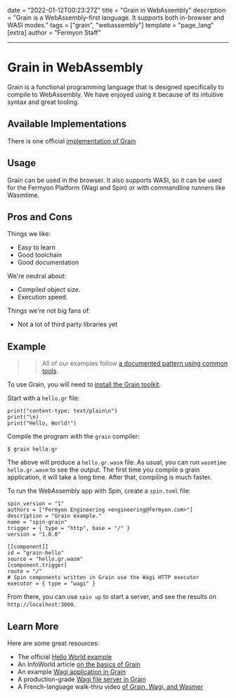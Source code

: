 date = "2022-01-12T00:23:27Z"
title = "Grain in WebAssembly"
description = "Grain is a WebAssembly-first language. It supports both in-browser and WASI modes."
tags = ["grain", "webassembly"]
template = "page_lang"
[extra]
author = "Fermyon Staff"

---

# Grain in WebAssembly

Grain is a functional programming language that is designed specifically to compile to WebAssembly.
We have enjoyed using it because of its intuitive syntax and great tooling.

## Available Implementations

There is one official [implementation of Grain](https://grain-lang.org/)

## Usage

Grain can be used in the browser. It also supports WASI, so it can be used for the Fermyon Platform (Wagi and Spin) or with commandline runners like Wasmtime.

## Pros and Cons

Things we like:

- Easy to learn
- Good toolchain
- Good documentation

We're neutral about:

- Compiled object size.
- Execution speed.

Things we're not big fans of:

- Not a lot of third party libraries yet

## Example

>> All of our examples follow [a documented pattern using common tools](/wasm-languages/about-examples).

To use Grain, you will need to [install the Grain toolkit](https://grain-lang.org/docs/getting_grain).

Start with a `hello.gr` file:

```grain
print("content-type: text/plain\n")
print("\n)
print("Hello, World!")
```

Compile the program with the `grain` compiler:

```console
$ grain hello.gr
```

The above will produce a `hello.gr.wasm` file. As usual, you can run `wasmtime hello.gr.wasm` to see the output. The first time you compile a grain application, it will take a long time. After that, compiling is much faster.

To run the WebAssembly app with Spin, create a `spin.toml` file:

```
spin_version = "1"
authors = ["Fermyon Engineering <engineering@fermyon.com>"]
description = "Grain example."
name = "spin-grain"
trigger = { type = "http", base = "/" }
version = "1.0.0"

[[component]]
id = "grain-hello"
source = "hello.gr.wasm"
[component.trigger]
route = "/"
# Spin components written in Grain use the Wagi HTTP executor
executor = { type = "wagi" }
```

From there, you can use `spin up` to start a server, and see the results on `http://localhost:3000`.

## Learn More

Here are some great resources:

- The official [Hello World example](https://grain-lang.org/docs/guide/hello_world)
- An InfoWorld article [on the basics of Grain](https://www.infoq.com/news/2021/05/grain-web-assembly-first/)
- An example [Wagi application in Grain](https://github.com/deislabs/hello-wagi-grain)
- A production-grade [Wagi file server in Grain](https://github.com/deislabs/wagi-fileserver)
- A French-language walk-thru video [of Grain, Wagi, and Wasmer](https://youtu.be/TDNxLGMDuVs)
